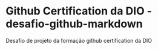#  Github Certification da DIO - desafio-github-markdown
Desafio de projeto da formação github certification da DIO
